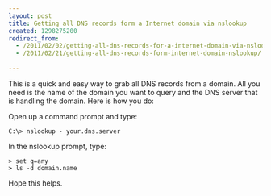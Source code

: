 ```yaml
---
layout: post
title: Getting all DNS records form a Internet domain via nslookup
created: 1298275200
redirect_from:
  - /2011/02/02/getting-all-dns-records-for-a-internet-domain-via-nslookup/
  - /2011/02/21/getting-all-dns-records-form-internet-domain-nslookup/
  
---
```

This is a quick and easy way to grab all DNS records from a domain. All you need is the name of the domain you want to query and the DNS server that is handling the domain. Here is how you do:

Open up a command prompt and type:

~~~dos
C:\> nslookup - your.dns.server
~~~

In the nslookup prompt, type:

~~~dos
> set q=any
> ls -d domain.name
~~~

Hope this helps.

